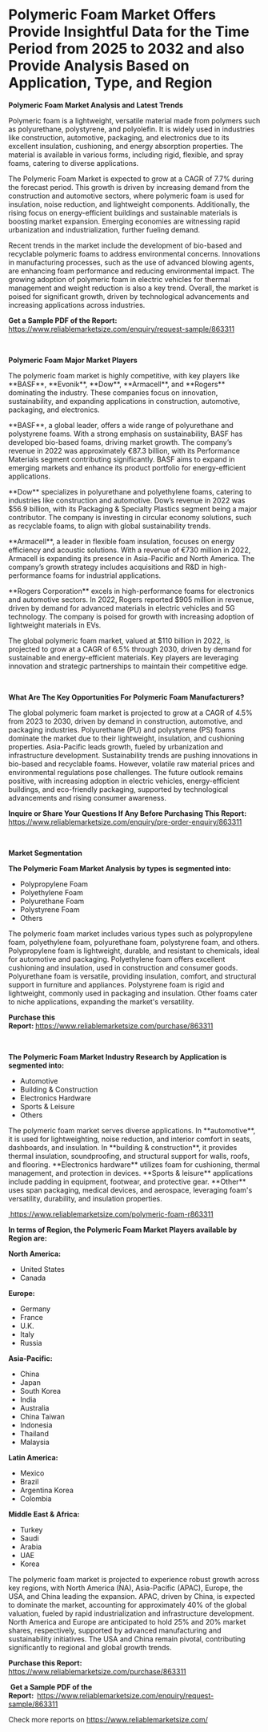 <p><h1>Polymeric Foam Market Offers Provide Insightful Data for the Time Period from 2025 to 2032 and also Provide Analysis Based on Application, Type, and Region</h1></p><p><strong>Polymeric Foam Market Analysis and Latest Trends</strong></p>
<p><p>Polymeric foam is a lightweight, versatile material made from polymers such as polyurethane, polystyrene, and polyolefin. It is widely used in industries like construction, automotive, packaging, and electronics due to its excellent insulation, cushioning, and energy absorption properties. The material is available in various forms, including rigid, flexible, and spray foams, catering to diverse applications.</p><p>The Polymeric Foam Market is expected to grow at a CAGR of 7.7% during the forecast period. This growth is driven by increasing demand from the construction and automotive sectors, where polymeric foam is used for insulation, noise reduction, and lightweight components. Additionally, the rising focus on energy-efficient buildings and sustainable materials is boosting market expansion. Emerging economies are witnessing rapid urbanization and industrialization, further fueling demand.</p><p>Recent trends in the market include the development of bio-based and recyclable polymeric foams to address environmental concerns. Innovations in manufacturing processes, such as the use of advanced blowing agents, are enhancing foam performance and reducing environmental impact. The growing adoption of polymeric foam in electric vehicles for thermal management and weight reduction is also a key trend. Overall, the market is poised for significant growth, driven by technological advancements and increasing applications across industries.</p></p>
<p><strong>Get a Sample PDF of the Report:&nbsp;</strong> <a href="https://www.reliablemarketsize.com/enquiry/request-sample/863311?utm_campaign=1131&utm_medium=2&utm_source=Github&utm_content=ia&utm_term=26012025&utm_id=polymeric-foam">https://www.reliablemarketsize.com/enquiry/request-sample/863311</a></p>
<p>&nbsp;</p>
<p><strong>Polymeric Foam Major Market Players</strong></p>
<p><p>The polymeric foam market is highly competitive, with key players like **BASF**, **Evonik**, **Dow**, **Armacell**, and **Rogers** dominating the industry. These companies focus on innovation, sustainability, and expanding applications in construction, automotive, packaging, and electronics.</p><p>**BASF**, a global leader, offers a wide range of polyurethane and polystyrene foams. With a strong emphasis on sustainability, BASF has developed bio-based foams, driving market growth. The company’s revenue in 2022 was approximately €87.3 billion, with its Performance Materials segment contributing significantly. BASF aims to expand in emerging markets and enhance its product portfolio for energy-efficient applications.</p><p>**Dow** specializes in polyurethane and polyethylene foams, catering to industries like construction and automotive. Dow’s revenue in 2022 was $56.9 billion, with its Packaging & Specialty Plastics segment being a major contributor. The company is investing in circular economy solutions, such as recyclable foams, to align with global sustainability trends.</p><p>**Armacell**, a leader in flexible foam insulation, focuses on energy efficiency and acoustic solutions. With a revenue of €730 million in 2022, Armacell is expanding its presence in Asia-Pacific and North America. The company’s growth strategy includes acquisitions and R&D in high-performance foams for industrial applications.</p><p>**Rogers Corporation** excels in high-performance foams for electronics and automotive sectors. In 2022, Rogers reported $905 million in revenue, driven by demand for advanced materials in electric vehicles and 5G technology. The company is poised for growth with increasing adoption of lightweight materials in EVs.</p><p>The global polymeric foam market, valued at $110 billion in 2022, is projected to grow at a CAGR of 6.5% through 2030, driven by demand for sustainable and energy-efficient materials. Key players are leveraging innovation and strategic partnerships to maintain their competitive edge.</p></p>
<p>&nbsp;</p>
<p><strong>What Are The Key Opportunities For Polymeric Foam Manufacturers?</strong></p>
<p><p>The global polymeric foam market is projected to grow at a CAGR of 4.5% from 2023 to 2030, driven by demand in construction, automotive, and packaging industries. Polyurethane (PU) and polystyrene (PS) foams dominate the market due to their lightweight, insulation, and cushioning properties. Asia-Pacific leads growth, fueled by urbanization and infrastructure development. Sustainability trends are pushing innovations in bio-based and recyclable foams. However, volatile raw material prices and environmental regulations pose challenges. The future outlook remains positive, with increasing adoption in electric vehicles, energy-efficient buildings, and eco-friendly packaging, supported by technological advancements and rising consumer awareness.</p></p>
<p><strong>Inquire or Share Your Questions If Any Before Purchasing This Report:</strong> <a href="https://www.reliablemarketsize.com/enquiry/pre-order-enquiry/863311?utm_campaign=1131&utm_medium=2&utm_source=Github&utm_content=ia&utm_term=26012025&utm_id=polymeric-foam">https://www.reliablemarketsize.com/enquiry/pre-order-enquiry/863311</a></p>
<p>&nbsp;</p>
<p><strong>Market Segmentation</strong></p>
<p><strong>The Polymeric Foam Market Analysis by types is segmented into:</strong></p>
<p><ul><li>Polypropylene Foam</li><li>Polyethylene Foam</li><li>Polyurethane Foam</li><li>Polystyrene Foam</li><li>Others</li></ul></p>
<p><p>The polymeric foam market includes various types such as polypropylene foam, polyethylene foam, polyurethane foam, polystyrene foam, and others. Polypropylene foam is lightweight, durable, and resistant to chemicals, ideal for automotive and packaging. Polyethylene foam offers excellent cushioning and insulation, used in construction and consumer goods. Polyurethane foam is versatile, providing insulation, comfort, and structural support in furniture and appliances. Polystyrene foam is rigid and lightweight, commonly used in packaging and insulation. Other foams cater to niche applications, expanding the market's versatility.</p></p>
<p><strong>Purchase this Report:&nbsp;</strong><a href="https://www.reliablemarketsize.com/purchase/863311?utm_campaign=1131&utm_medium=2&utm_source=Github&utm_content=ia&utm_term=26012025&utm_id=polymeric-foam">https://www.reliablemarketsize.com/purchase/863311</a></p>
<p>&nbsp;</p>
<p><strong>The Polymeric Foam Market Industry Research by Application is segmented into:</strong></p>
<p><ul><li>Automotive</li><li>Building & Construction</li><li>Electronics Hardware</li><li>Sports & Leisure</li><li>Others</li></ul></p>
<p><p>The polymeric foam market serves diverse applications. In **automotive**, it is used for lightweighting, noise reduction, and interior comfort in seats, dashboards, and insulation. In **building & construction**, it provides thermal insulation, soundproofing, and structural support for walls, roofs, and flooring. **Electronics hardware** utilizes foam for cushioning, thermal management, and protection in devices. **Sports & leisure** applications include padding in equipment, footwear, and protective gear. **Other** uses span packaging, medical devices, and aerospace, leveraging foam's versatility, durability, and insulation properties.</p></p>
<p><a href="https://www.reliablemarketsize.com/polymeric-foam-r863311?utm_campaign=1131&utm_medium=2&utm_source=Github&utm_content=ia&utm_term=26012025&utm_id=polymeric-foam">&nbsp;https://www.reliablemarketsize.com/polymeric-foam-r863311</a></p>
<p><strong>In terms of Region, the Polymeric Foam Market Players available by Region are:</strong></p>
<p>
    <p> <strong> North America: </strong>
        <ul>
            <li>United States</li>
            <li>Canada</li>
        </ul>
        </p> 
    <p> <strong> Europe: </strong>
        <ul>
            <li>Germany</li>
            <li>France</li>
            <li>U.K.</li>
            <li>Italy</li>
            <li>Russia</li>
        </ul>
        </p> 
    <p> <strong> Asia-Pacific: </strong>
        <ul>
            <li>China</li>
            <li>Japan</li>
            <li>South Korea</li>
            <li>India</li>
            <li>Australia</li>
            <li>China Taiwan</li>
            <li>Indonesia</li>
            <li>Thailand</li>
            <li>Malaysia</li>
        </ul>
        </p> 
    <p> <strong> Latin America: </strong>
        <ul>
            <li>Mexico</li>
            <li>Brazil</li>
            <li>Argentina Korea</li>
            <li>Colombia</li>
        </ul>
        </p> 
    <p> <strong> Middle East & Africa: </strong>
        <ul>
            <li>Turkey</li>
            <li>Saudi</li>
            <li>Arabia</li>
            <li>UAE</li>
            <li>Korea</li>
        </ul>
    </p>
    </p>
<p><p>The polymeric foam market is projected to experience robust growth across key regions, with North America (NA), Asia-Pacific (APAC), Europe, the USA, and China leading the expansion. APAC, driven by China, is expected to dominate the market, accounting for approximately 40% of the global valuation, fueled by rapid industrialization and infrastructure development. North America and Europe are anticipated to hold 25% and 20% market shares, respectively, supported by advanced manufacturing and sustainability initiatives. The USA and China remain pivotal, contributing significantly to regional and global growth trends.</p></p>
<p><strong>Purchase this Report: </strong><a href="https://www.reliablemarketsize.com/purchase/863311?utm_campaign=1131&utm_medium=2&utm_source=Github&utm_content=ia&utm_term=26012025&utm_id=polymeric-foam">https://www.reliablemarketsize.com/purchase/863311</a></p>
<p>&nbsp;<strong>Get a Sample PDF of the Report:&nbsp;&nbsp;</strong><a href="https://www.reliablemarketsize.com/enquiry/request-sample/863311?utm_campaign=1131&utm_medium=2&utm_source=Github&utm_content=ia&utm_term=26012025&utm_id=polymeric-foam">https://www.reliablemarketsize.com/enquiry/request-sample/863311</a></p>
<p><strong></strong></p>
<p>Check more reports on <a href="https://www.reliablemarketsize.com/?utm_campaign=1131&utm_medium=2&utm_source=Github&utm_content=ia&utm_term=26012025&utm_id=polymeric-foam">https://www.reliablemarketsize.com/</a></p>